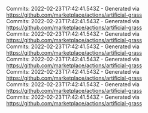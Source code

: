 Commits: 2022-02-23T17:42:41.543Z - Generated via https://github.com/marketplace/actions/artificial-grass
<br>
Commits: 2022-02-23T17:42:41.543Z - Generated via https://github.com/marketplace/actions/artificial-grass
<br>
Commits: 2022-02-23T17:42:41.543Z - Generated via https://github.com/marketplace/actions/artificial-grass
<br>
Commits: 2022-02-23T17:42:41.543Z - Generated via https://github.com/marketplace/actions/artificial-grass
<br>
Commits: 2022-02-23T17:42:41.543Z - Generated via https://github.com/marketplace/actions/artificial-grass
<br>
Commits: 2022-02-23T17:42:41.543Z - Generated via https://github.com/marketplace/actions/artificial-grass
<br>
Commits: 2022-02-23T17:42:41.543Z - Generated via https://github.com/marketplace/actions/artificial-grass
<br>
Commits: 2022-02-23T17:42:41.543Z - Generated via https://github.com/marketplace/actions/artificial-grass
<br>
